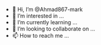 - 👋 Hi, I’m @Ahmad867-mark
- 👀 I’m interested in ...
- 🌱 I’m currently learning ...
- 💞️ I’m looking to collaborate on ...
- 📫 How to reach me ...

<!---
Ahmad867-mark/Ahmad867-mark is a ✨ special ✨ repository because its `README.md` (this file) appears on your GitHub profile.
You can click the Preview link to take a look at your changes.
--->
